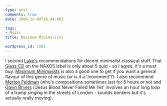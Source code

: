 ```yaml
---
type: post
comments: true
date: 2000-12-08T16:44:00Z

tags:
- Music
title: Maximum Minimalists

wordpress_id: 1502
---
```


I second [Luke's](http://www.captainfez.com/blog/) recommendations for decent minimalist classical stuff. That [Glass CD](http://www.amazon.co.uk/exec/obidos/ASIN/B00004SSJ2/qid=976293539/sr=1-25/026-0617916-9523622) on the NAXOS label is only about 5 quid - so I agree, it's a must buy. [Maximum Minimalists](http://www.amazon.co.uk/exec/obidos/ASIN/B00004S1ED/026-0617916-9523622) is also a good one to get if you want a general flavour of this genre of music (or is it a 'movement'?). I also recommend [Morton Feldman](http://www.amazon.co.uk/exec/obidos/ASIN/B00000J8RO/026-0617916-9523622) (who's compositions sometimes last for 5 hours or so) and [Gavin Bryers](http://www.amazon.co.uk/exec/obidos/ASIN/B0000040UT/026-0617916-9523622) ('Jesus Blood Never Failed Me Yet' involves an hour long loop of a tramp singing in the streets of London - sounds bonkers but it's actually really moving).
